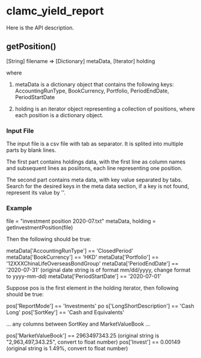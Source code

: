 # clamc_yield_report

Here is the API description.

## getPosition()
[String] filename => [Dictionary] metaData, [Iterator] holding

where

1) metaData is a dictionary object that contains the following keys:
AccountingRunType, BookCurrency, Portfolio, PeriodEndDate, PeriodStartDate

2) holding is an iterator object representing a collection of positions, where each position is a dictionary object.


### Input File
The input file is a csv file with tab as separator. It is splited into multiple parts by blank lines.

The first part contains holdings data, with the first line as column names and subsequent lines as posiitons, each line representing one position.

The second part contains meta data, with key value separated by tabs. Search for the desired keys in the meta data section, if a key is not found, represent its value by ''.


### Example
file = "investment position 2020-07.txt"
metaData, holding = getInvestmentPosition(file)

Then the following should be true:

  metaData['AccountingRunType'] == 'ClosedPeriod'
  metaData['BookCurrency'] == 'HKD'
  metaData['Portfolio'] == '12XXXChinaLifeOverseasBondGroup'
  metaData['PeriodEndDate'] == '2020-07-31' (original date string is of format mm/dd/yyyy, change format to yyyy-mm-dd)
  metaData['PeriodStartDate'] == '2020-07-01'

Suppose pos is the first element in the holding iterator, then following should be true:

  pos['ReportMode'] == 'Investments'
  po s['LongShortDescription'] == 'Cash Long'
  pos['SortKey'] == 'Cash and Equivalents'

  ... any columns between SortKey and MarketValueBook ...

  pos['MarketValueBook'] == 2963497343.25 (original string is "2,963,497,343.25", convert to float number)
  pos['Invest'] == 0.00149 (original string is 1.49%, convert to float number)

